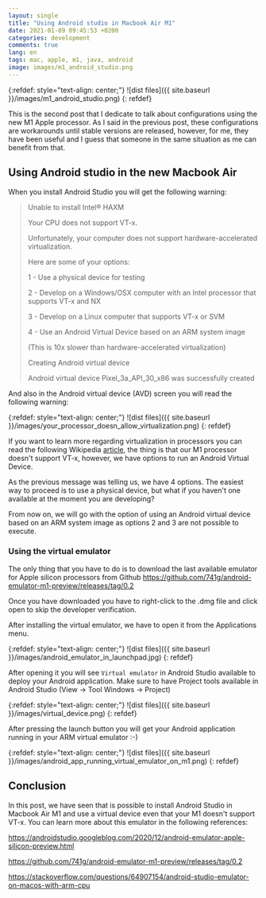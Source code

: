 ```yaml
---
layout: single
title: "Using Android studio in Macbook Air M1"
date: 2021-01-09 09:45:53 +0200
categories: development
comments: true
lang: en
tags: mac, apple, m1, java, android
image: images/m1_android_studio.png
---
```


{:refdef: style="text-align: center;"}
![dist files]({{ site.baseurl }}/images/m1_android_studio.png)
{: refdef}

This is the second post that I dedicate to talk about configurations using the new M1 Apple processor. As I said in the previous post, these configurations are workarounds until stable versions are released, however, for me, they have been useful and I guess that someone in the same situation as me can benefit from that.

Using Android studio in the new Macbook Air
-------------------------------------------
When you install Android Studio you will get the following warning: 

>Unable to install Intel® HAXM 
>
>Your CPU does not support VT-x.
>
>Unfortunately, your computer does not support hardware-accelerated virtualization.
>
>Here are some of your options:
>
>1 - Use a physical device for testing
>
>2 - Develop on a Windows/OSX computer with an Intel processor that supports VT-x and NX
>
>3 - Develop on a Linux computer that supports VT-x or SVM
>
>4 - Use an Android Virtual Device based on an ARM system image
>
>(This is 10x slower than hardware-accelerated virtualization)
>
>Creating Android virtual device
>
>Android virtual device Pixel_3a_API_30_x86 was successfully created


And also in the Android virtual device (AVD) screen you will read the following warning:

{:refdef: style="text-align: center;"}
![dist files]({{ site.baseurl }}/images/your_processor_doesn_allow_virtualization.png)
{: refdef}

If you want to learn more regarding virtualization in processors you can read the following Wikipedia <a href="https://en.wikipedia.org/wiki/X86_virtualization">article</a>, the thing is that our M1 processor doesn't support VT-x, however, we have options to run an Android Virtual Device. 

As the previous message was telling us, we have 4 options. The easiest way to proceed is to use a physical device, but what if you haven't one available at the moment you are developing? 

From now on, we will go with the option of using an Android virtual device based on an ARM system image as options 2 and 3 are not possible to execute. 

### Using the virtual emulator

The only thing that you have to do is to download the last available emulator for Apple silicon processors from Github <a href="https://github.com/741g/android-emulator-m1-preview/releases/tag/0.2">https://github.com/741g/android-emulator-m1-preview/releases/tag/0.2</a>

Once you have downloaded you have to right-click to the .dmg file and click open to skip the developer verification.

After installing the virtual emulator, we have to open it from the Applications menu. 

{:refdef: style="text-align: center;"}
![dist files]({{ site.baseurl }}/images/android_emulator_in_launchpad.jpg)
{: refdef}

After opening it you will see `Virtual emulator` in Android Studio available to deploy your Android application. Make sure to have Project tools available in Android Studio (View -> Tool Windows -> Project) 

{:refdef: style="text-align: center;"}
![dist files]({{ site.baseurl }}/images/virtual_device.png)
{: refdef}

After pressing the launch button you will get your Android application running in your ARM virtual emulator :-)

{:refdef: style="text-align: center;"}
![dist files]({{ site.baseurl }}/images/android_app_running_virtual_emulator_on_m1.png)
{: refdef}

Conclusion
------------------
In this post, we have seen that is possible to install Android Studio in Macbook Air M1 and use a virtual device even that your M1 doesn't support VT-x. You can learn more about this emulator in the following references: 

<a href="https://androidstudio.googleblog.com/2020/12/android-emulator-apple-silicon-preview.html">https://androidstudio.googleblog.com/2020/12/android-emulator-apple-silicon-preview.html</a>

<a href="https://github.com/741g/android-emulator-m1-preview/releases/tag/0.2">https://github.com/741g/android-emulator-m1-preview/releases/tag/0.2</a>

<a href="https://stackoverflow.com/questions/64907154/android-studio-emulator-on-macos-with-arm-cpu">https://stackoverflow.com/questions/64907154/android-studio-emulator-on-macos-with-arm-cpu</a>

